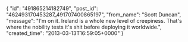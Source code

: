  {
   "id": "491865214182749",
   "post_id": "462493170453287_491707400865197",
   "from_name": "Scott Duncan",
   "message": "I'm on it. Ireland is a whole new level of creepiness. That's where the nobility tests it's shit before deploying it worldwide.",
   "created_time": "2013-03-13T16:59:05+0000"
 }
